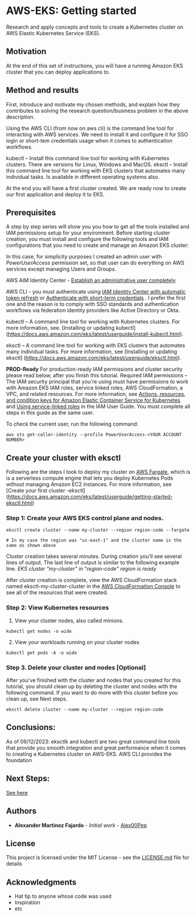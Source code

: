 # AWS-EKS: Getting started
Research and apply concepts and tools to create a Kubernetes cluster on AWS Elastic Kubernetes Service (EKS).

## Motivation
At the end of this set of instructions, you will have a running Amazon EKS cluster that you can deploy applications to.

## Method and results

First, introduce and motivate my chosen methods, and explain how they contributes to solving the research question/business problem in the above description.

Using the AWS CLI (from now on aws cli) is the command line tool for interacting with AWS services. We need to install it and configure it for SSO login or short-tem credentials usage when it comes to authentication workflows.

kubectl – Install this command line tool for working with Kubernetes clusters. There are versions for Linux, Windows and MacOS.
eksctl – Install this command line tool for working with EKS clusters that automates many individual tasks. Is available in different operating systems also.

At the end you will have a first cluster created. We are ready now to create our first application and deploy it to EKS.

## Prerequisites

A step by step series will show you you how to get all the tools installed and IAM permissions setup for your environment.
Before starting cluster creation, you must install and configure the following tools and IAM configurations that you need to create and manage an Amazon EKS cluster:


In this case, for simplicity purposes I created an admin user with *PowerUserAccess* permission set, so that user can do everything on AWS services except managing Users and Groups.

AWS AIM Identity Center - [Establish an administrative user completely](https://docs.aws.amazon.com/singlesignon/latest/userguide/getting-started.html)

AWS CLI - you must authenticate using [IAM Identity Center with automatic token refresh](https://docs.aws.amazon.com/cli/latest/userguide/sso-configure-profile-token.html) or [Authenticate with short-term credentials](https://docs.aws.amazon.com/cli/latest/userguide/cli-authentication-short-term.html) . 
 I prefer the first one and the reason is to comply with SSO standards and authentication workflows via federation identity providers like Active Directory or Okta.
 
kubectl – A command line tool for working with Kubernetes clusters. For more information, see.
[Installing or updating kubectl] (https://docs.aws.amazon.com/eks/latest/userguide/install-kubectl.html).

eksctl – A command line tool for working with EKS clusters that automates many individual tasks. For more information, see [Installing or updating eksctl] (https://docs.aws.amazon.com/eks/latest/userguide/eksctl.html).


**PROD-Ready** For production-ready IAM permissions and cluster security please read below, after you finish this tutorial. 
Required IAM permissions – The IAM security principal that you're using must have permissions to work with Amazon EKS IAM roles, service linked roles, AWS CloudFormation, a VPC, and related resources. For more information, see [Actions, resources, and condition keys for Amazon Elastic Container Service for Kubernetes](https://docs.aws.amazon.com/service-authorization/latest/reference/list_amazonelastickubernetesservice.html) and [Using service-linked roles](https://docs.aws.amazon.com/IAM/latest/UserGuide/using-service-linked-roles.html) in the IAM User Guide. You must complete all steps in this guide as the same user. 


To check the current user, run the following command:
```
aws sts get-caller-identity --profile PowerUserAccess-<YOUR ACCOUNT NUMBER>
```

## Create your cluster with eksctl
Following are the steps I took to deploy my cluster on [AWS Fargate](https://docs.aws.amazon.com/eks/latest/userguide/fargate.html), which is is a serverless compute engine that lets you deploy Kubernetes Pods without managing Amazon EC2 instances.
For more information, see [Create your first cluster -eksctl] (https://docs.aws.amazon.com/eks/latest/userguide/getting-started-eksctl.html)

### Step 1: Create your AWS EKS control plane and nodes.
```
eksctl create cluster --name my-cluster --region region-code --fargate

# In my case the region was "us-east-1" and the cluster name is the same as shown above
```
Cluster creation takes several minutes. During creation you'll see several lines of output. The last line of output is similar to the following example line.
*EKS cluster "my-cluster" in "region-code" region is ready*
  
After cluster creation is complete, view the AWS CloudFormation stack named eksctl-my-cluster-cluster in the [AWS CloudFormation Console](https://console.aws.amazon.com/cloudformation) to see all of the resources that were created.

### Step 2: View Kubernetes resources
1. View your cluster nodes, also called minions.
```
kubectl get nodes -o wide
```
2. View your workloads running on your cluster nodes
```
kubectl get pods -A -o wide
```
### Step 3. Delete your cluster and nodes [Optional]
After you've finished with the cluster and nodes that you created for this tutorial, you should clean up by deleting the cluster and nodes with the following command. If you want to do more with this cluster before you clean up, see Next steps.
```
eksctl delete cluster --name my-cluster --region region-code
```
## Conclusions:

As of 09/12/2023: eksctlk and kubectl are two great command line tools that provide you smooth integration and great performance when it comes to creating a Kubernetes cluster on AWS-EKS.
AWS CLI provides the foundation 

## Next Steps:

[See here](https://docs.aws.amazon.com/eks/latest/userguide/getting-started-eksctl.html#gs-eksctl-next-steps)

## Authors

* **Alexander Martinez Fajardo** - *Initial work* - [Alex00Pep](https://github.com/alex00pep)


## License

This project is licensed under the MIT License - see the [LICENSE.md](LICENSE.md) file for details

## Acknowledgments

* Hat tip to anyone whose code was used
* Inspiration
* etc


